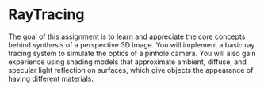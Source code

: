 # RayTracing
The goal of this assignment is to learn and appreciate the core concepts behind synthesis of a perspective 3D image. You will implement a basic ray tracing system to simulate the optics of a pinhole camera. You will also gain experience using shading models that approximate ambient, diffuse, and specular light reflection on surfaces, which give objects the appearance of having different materials.
